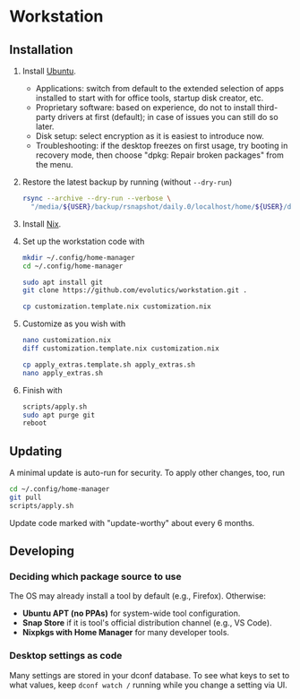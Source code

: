 # Workstation

## Installation

1. Install [Ubuntu](https://ubuntu.com).

   - Applications: switch from default to the extended selection of apps
     installed to start with for office tools, startup disk creator, etc.
   - Proprietary software: based on experience, do not to install third-party
     drivers at first (default); in case of issues you can still do so later.
   - Disk setup: select encryption as it is easiest to introduce now.
   - Troubleshooting: if the desktop freezes on first usage, try booting in
     recovery mode, then choose "dpkg: Repair broken packages" from the menu.

1. Restore the latest backup by running (without `--dry-run`)

   ```bash
   rsync --archive --dry-run --verbose \
     "/media/${USER}/backup/rsnapshot/daily.0/localhost/home/${USER}/data" ~
   ```

1. Install [Nix](https://nixos.org).

1. Set up the workstation code with

   ```bash
   mkdir ~/.config/home-manager
   cd ~/.config/home-manager

   sudo apt install git
   git clone https://github.com/evolutics/workstation.git .

   cp customization.template.nix customization.nix
   ```

1. Customize as you wish with

   ```bash
   nano customization.nix
   diff customization.template.nix customization.nix

   cp apply_extras.template.sh apply_extras.sh
   nano apply_extras.sh
   ```

1. Finish with

   ```bash
   scripts/apply.sh
   sudo apt purge git
   reboot
   ```

## Updating

A minimal update is auto-run for security. To apply other changes, too, run

```bash
cd ~/.config/home-manager
git pull
scripts/apply.sh
```

Update code marked with "update-worthy" about every 6 months.

## Developing

### Deciding which package source to use

The OS may already install a tool by default (e.g., Firefox). Otherwise:

- **Ubuntu APT (no PPAs)** for system-wide tool configuration.
- **Snap Store** if it is tool's official distribution channel (e.g., VS Code).
- **Nixpkgs with Home Manager** for many developer tools.

### Desktop settings as code

Many settings are stored in your dconf database. To see what keys to set to what
values, keep `dconf watch /` running while you change a setting via UI.
